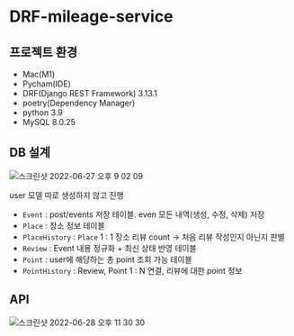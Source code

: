 # DRF-mileage-service
## 프로젝트 환경
- Mac(M1)
- Pycham(IDE)
- DRF(Django REST Framework) 3.13.1
- poetry(Dependency Manager)
- python 3.9
- MySQL 8.0.25

## DB 설계
![스크린샷 2022-06-27 오후 9 02 09](https://user-images.githubusercontent.com/96563289/176197986-b59a6ecf-db21-446a-a66a-29affa255439.png)

user 모델 따로 생성하지 않고 진행
- `Event` : post/events 저장 테이블. even 모든 내역(생성, 수정, 삭제) 저장
- `Place` : 장소 정보 테이블
- `PlaceHistory` : `Place` 1 : 1 장소 리뷰 count -> 처음 리뷰 작성인지 아닌지 판별
- `Review` : Event 내용 정규화 + 최신 상태 반영 테이블
- `Point` : user에 해당하는 총 point 조회 가능 테이블
- `PointHistory` : Review, Point 1 : N 연결, 리뷰에 대한 point 정보

##  API


![스크린샷 2022-06-28 오후 11 30 30](https://user-images.githubusercontent.com/96563289/176206858-18eb9265-64af-4685-a391-654ba0910334.png)
